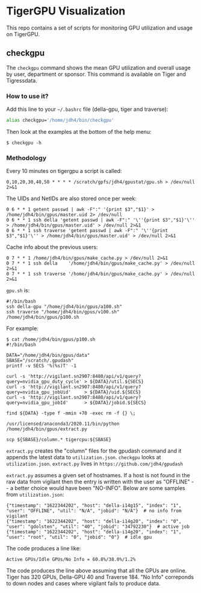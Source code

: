 # TigerGPU Visualization

This repo contains a set of scripts for monitoring GPU utilization and usage on TigerGPU.

## checkgpu

The `checkgpu` command shows the mean GPU utilization and overall usage by user, department or sponsor. This command is available on Tiger and Tigressdata.

### How to use it?

Add this line to your `~/.bashrc` file (della-gpu, tiger and traverse):

```bash
alias checkgpu='/home/jdh4/bin/checkgpu'
```

Then look at the examples at the bottom of the help menu:

```
$ checkgpu -h
```

### Methodology

Every 10 minutes on tigergpu a script is called:

```
0,10,20,30,40,50 * * * * /scratch/gpfs/jdh4/gpustat/gpu.sh > /dev/null 2>&1
```

The UIDs and NetIDs are also stored once per week:

```
0 6 * * 1 getent passwd | awk -F":" '{print $3","$1}' > /home/jdh4/bin/gpus/master.uid 2> /dev/null
0 6 * * 1 ssh della 'getent passwd | awk -F":" '\''{print $3","$1}'\'' > /home/jdh4/bin/gpus/master.uid' > /dev/null 2>&1
0 6 * * 1 ssh traverse 'getent passwd | awk -F":" '\''{print $3","$1}'\'' > /home/jdh4/bin/gpus/master.uid' > /dev/null 2>&1
```

Cache info about the previous users:

```
0 7 * * 1 /home/jdh4/bin/gpus/make_cache.py > /dev/null 2>&1
0 7 * * 1 ssh della    '/home/jdh4/bin/gpus/make_cache.py' > /dev/null 2>&1
0 7 * * 1 ssh traverse '/home/jdh4/bin/gpus/make_cache.py' > /dev/null 2>&1
```

`gpu.sh` is:

```
#!/bin/bash
ssh della-gpu "/home/jdh4/bin/gpus/a100.sh"
ssh traverse "/home/jdh4/bin/gpus/v100.sh"
/home/jdh4/bin/gpus/p100.sh
```

For example:

```
$ cat /home/jdh4/bin/gpus/p100.sh
#!/bin/bash

DATA="/home/jdh4/bin/gpus/data"
SBASE="/scratch/.gpudash"
printf -v SECS '%(%s)T' -1

curl -s 'http://vigilant.sn2907:8480/api/v1/query?query=nvidia_gpu_duty_cycle' > ${DATA}/util.${SECS}
curl -s 'http://vigilant.sn2907:8480/api/v1/query?query=nvidia_gpu_jobUid'     > ${DATA}/uid.${SECS}
curl -s 'http://vigilant.sn2907:8480/api/v1/query?query=nvidia_gpu_jobId'      > ${DATA}/jobid.${SECS}

find ${DATA} -type f -mmin +70 -exec rm -f {} \;

/usr/licensed/anaconda3/2020.11/bin/python /home/jdh4/bin/gpus/extract.py

scp ${SBASE}/column.* tigercpu:${SBASE}
```

`extract.py` creates the "column" files for the gpudash command and it appends the latest data to `utilization.json`. `checkgpu` looks at `utilization.json`. `extract.py` lives in `https://github.com/jdh4/gpudash`

`extract.py` assumes a given set of hostnames. If a host is not found in the raw data from vigilant then the entry is written with the user as "OFFLINE" -- a better choice would have been "NO-INFO". Below are some samples from `utilization.json`:

```
{"timestamp": "1622344202", "host": "della-i14g15", "index": "1", "user": "OFFLINE", "util": "N/A", "jobid": "N/A"}  # no info from vigilant
{"timestamp": "1622344202", "host": "della-i14g20", "index": "0", "user": "gdolsten", "util": "40", "jobid": "34792230"}  # active job
{"timestamp": "1622344202", "host": "della-i14g20", "index": "1", "user": "root", "util": "0", "jobid": "0"}  # idle gpu
```

The code produces a line like:

```
Active GPUs/Idle GPUs/No Info = 60.8%/38.0%/1.2%
```

The code produces the line above assuming that all the GPUs are online. Tiger has 320 GPUs, Della-GPU 40 and Traverse 184. "No Info" correponds to down nodes and cases where vigilant fails to produce data.
